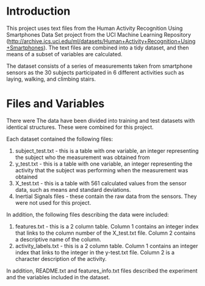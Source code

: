 # Introduction

This project uses text files from the Human Activity Recognition Using Smartphones Data Set project from the UCI Machine Learning Repository (http://archive.ics.uci.edu/ml/datasets/Human+Activity+Recognition+Using+Smartphones). The text files are combined into a tidy dataset, and then means of a subset of variables are calculated.

The dataset consists of  a series of measurements taken from smartphone sensors as the 30 subjects participated in 6 different activities such as laying, walking, and climbing stairs. 

# Files and Variables

There were The data have been divided into training and test datasets with identical structures. These were combined for this project.

Each dataset contained the following files:

1. subject_test.txt - this is a table with one variable, an integer representing the subject who the measurement was obtained from
2. y_test.txt - this is a table with one variable, an integer representing the activity that the subject was performing when the measurement was obtained
3. X_test.txt - this is a table with 561 calculated values from the sensor data, such as means and standard deviations.
4. Inertial Signals files - these contain the raw data from the sensors. They were not used for this project.

In addition, the following files describing the data were included:

1. features.txt - this is a 2 column table. Column 1 contains an integer index that links to the column number of the X_test.txt file. Column 2 contains a descriptive name of the column.
2. activity_labels.txt - this is a 2 column table. Column 1 contains an integer index that links to the integer in the y-test.txt file. Column 2 is a character description of the activity.

In addition, README.txt and features_info.txt files described the experiment and the variables included in the dataset.